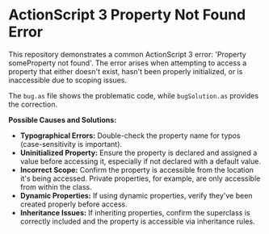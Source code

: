 # ActionScript 3 Property Not Found Error

This repository demonstrates a common ActionScript 3 error: 'Property someProperty not found'.  The error arises when attempting to access a property that either doesn't exist, hasn't been properly initialized, or is inaccessible due to scoping issues.

The `bug.as` file shows the problematic code, while `bugSolution.as` provides the correction.

**Possible Causes and Solutions:**

* **Typographical Errors:** Double-check the property name for typos (case-sensitivity is important).
* **Uninitialized Property:** Ensure the property is declared and assigned a value before accessing it, especially if not declared with a default value.
* **Incorrect Scope:** Confirm the property is accessible from the location it's being accessed. Private properties, for example, are only accessible from within the class.
* **Dynamic Properties:** If using dynamic properties, verify they've been created properly before access.
* **Inheritance Issues:** If inheriting properties, confirm the superclass is correctly included and the property is accessible via inheritance rules.